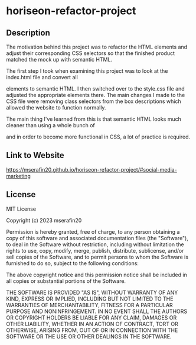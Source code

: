 # horiseon-refactor-project

## Description 

The motivation behind this project was to refactor the HTML elements and adjust their corresponding CSS selectors so that the finished product matched the mock up with semantic HTML. 

The first step I took when examining this project was to look at the index.html file and convert all <div> elements to semantic HTML. I then switched over to the style.css file and adjusted the appropriate elements there. The main changes I made to the CSS file were removing class selectors from the box descriptions which allowed the website to function normally. 

The main thing I've learned from this is that semantic HTML looks much cleaner than using a whole bunch of <div> and in order to become more functional in CSS, a lot of practice is required.

## Link to Website 

https://mserafin20.github.io/horiseon-refactor-project/#social-media-marketing

## License 

MIT License

Copyright (c) 2023 mserafin20

Permission is hereby granted, free of charge, to any person obtaining a copy
of this software and associated documentation files (the "Software"), to deal
in the Software without restriction, including without limitation the rights
to use, copy, modify, merge, publish, distribute, sublicense, and/or sell
copies of the Software, and to permit persons to whom the Software is
furnished to do so, subject to the following conditions:

The above copyright notice and this permission notice shall be included in all
copies or substantial portions of the Software.

THE SOFTWARE IS PROVIDED "AS IS", WITHOUT WARRANTY OF ANY KIND, EXPRESS OR
IMPLIED, INCLUDING BUT NOT LIMITED TO THE WARRANTIES OF MERCHANTABILITY,
FITNESS FOR A PARTICULAR PURPOSE AND NONINFRINGEMENT. IN NO EVENT SHALL THE
AUTHORS OR COPYRIGHT HOLDERS BE LIABLE FOR ANY CLAIM, DAMAGES OR OTHER
LIABILITY, WHETHER IN AN ACTION OF CONTRACT, TORT OR OTHERWISE, ARISING FROM,
OUT OF OR IN CONNECTION WITH THE SOFTWARE OR THE USE OR OTHER DEALINGS IN THE
SOFTWARE.
